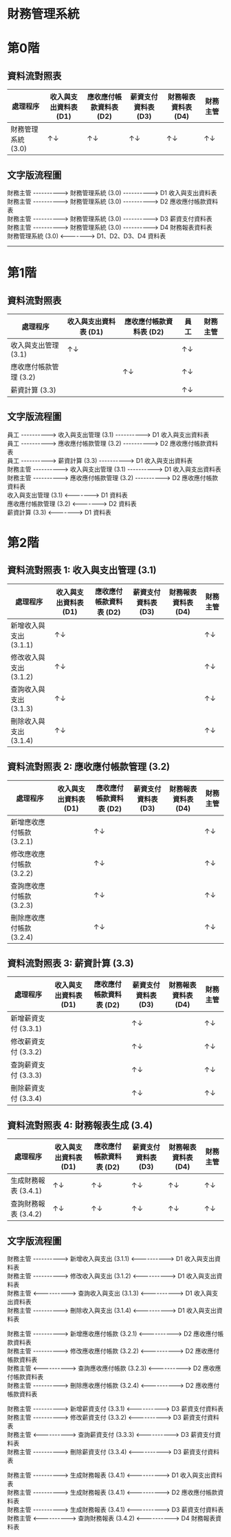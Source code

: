 # 財務管理系統

# 第0階

## 資料流對照表

| 處理程序             | 收入與支出資料表 (D1) | 應收應付帳款資料表 (D2) | 薪資支付資料表 (D3) | 財務報表資料表 (D4) | 財務主管 |
|---------------------|----------------------|-----------------------|-------------------|-------------------|--------|
| 財務管理系統 (3.0)    | ↑↓                   | ↑↓                    | ↑↓                | ↑↓                | ↑↓     |


## 文字版流程圖

財務主管 ----------> 財務管理系統 (3.0) ----------> D1 收入與支出資料表  
財務主管 ----------> 財務管理系統 (3.0) ----------> D2 應收應付帳款資料表  
財務主管 ----------> 財務管理系統 (3.0) ----------> D3 薪資支付資料表  
財務主管 ----------> 財務管理系統 (3.0) ----------> D4 財務報表資料表  
財務管理系統 (3.0) <-------> D1、D2、D3、D4 資料表

---

# 第1階

## 資料流對照表

| 處理程序               | 收入與支出資料表 (D1) | 應收應付帳款資料表 (D2) | 員工   | 財務主管 |
|------------------------|----------------------|-----------------------|--------|----------|
| 收入與支出管理 (3.1)   | ↑↓                   |                       | ↑↓     |          |
| 應收應付帳款管理 (3.2) |                      | ↑↓                    | ↑↓     |          |
| 薪資計算 (3.3)         |                      |                       | ↑↓     |          |


## 文字版流程圖

員工 ----------> 收入與支出管理 (3.1) ----------> D1 收入與支出資料表  
員工 ----------> 應收應付帳款管理 (3.2) ----------> D2 應收應付帳款資料表  
員工 ----------> 薪資計算 (3.3) ----------> D1 收入與支出資料表  
財務主管 ----------> 收入與支出管理 (3.1) ----------> D1 收入與支出資料表  
財務主管 ----------> 應收應付帳款管理 (3.2) ----------> D2 應收應付帳款資料表  
收入與支出管理 (3.1) <-------> D1 資料表  
應收應付帳款管理 (3.2) <-------> D2 資料表  
薪資計算 (3.3) <-------> D1 資料表

# 第2階

## 資料流對照表 1: 收入與支出管理 (3.1)

| 處理程序                 | 收入與支出資料表 (D1) | 應收應付帳款資料表 (D2) | 薪資支付資料表 (D3) | 財務報表資料表 (D4) | 財務主管 |
|--------------------------|----------------------|-----------------------|-------------------|-------------------|--------|
| 新增收入與支出 (3.1.1)   | ↑↓                   |                       |                   |                   | ↑↓     |
| 修改收入與支出 (3.1.2)   | ↑↓                   |                       |                   |                   | ↑↓     |
| 查詢收入與支出 (3.1.3)   | ↑↓                   |                       |                   |                   | ↑↓     |
| 刪除收入與支出 (3.1.4)   | ↑↓                   |                       |                   |                   | ↑↓     |


## 資料流對照表 2: 應收應付帳款管理 (3.2)

| 處理程序                    | 收入與支出資料表 (D1) | 應收應付帳款資料表 (D2) | 薪資支付資料表 (D3) | 財務報表資料表 (D4) | 財務主管 |
|-----------------------------|----------------------|-----------------------|-------------------|-------------------|--------|
| 新增應收應付帳款 (3.2.1)     |                      | ↑↓                    |                   |                   | ↑↓     |
| 修改應收應付帳款 (3.2.2)     |                      | ↑↓                    |                   |                   | ↑↓     |
| 查詢應收應付帳款 (3.2.3)     |                      | ↑↓                    |                   |                   | ↑↓     |
| 刪除應收應付帳款 (3.2.4)     |                      | ↑↓                    |                   |                   | ↑↓     |

## 資料流對照表 3: 薪資計算 (3.3)

| 處理程序               | 收入與支出資料表 (D1) | 應收應付帳款資料表 (D2) | 薪資支付資料表 (D3) | 財務報表資料表 (D4) | 財務主管 |
|------------------------|----------------------|-----------------------|-------------------|-------------------|--------|
| 新增薪資支付 (3.3.1)   |                      |                       | ↑↓                |                   | ↑↓     |
| 修改薪資支付 (3.3.2)   |                      |                       | ↑↓                |                   | ↑↓     |
| 查詢薪資支付 (3.3.3)   |                      |                       | ↑↓                |                   | ↑↓     |
| 刪除薪資支付 (3.3.4)   |                      |                       | ↑↓                |                   | ↑↓     |


## 資料流對照表 4: 財務報表生成 (3.4)

| 處理程序               | 收入與支出資料表 (D1) | 應收應付帳款資料表 (D2) | 薪資支付資料表 (D3) | 財務報表資料表 (D4) | 財務主管 |
|------------------------|----------------------|-----------------------|-------------------|-------------------|--------|
| 生成財務報表 (3.4.1)   | ↑↓                   | ↑↓                    | ↑↓                | ↑↓                | ↑↓     |
| 查詢財務報表 (3.4.2)   | ↑↓                   | ↑↓                    | ↑↓                | ↑↓                | ↑↓     |


## 文字版流程圖

財務主管 ----------> 新增收入與支出 (3.1.1) <----------> D1 收入與支出資料表  
財務主管 ----------> 修改收入與支出 (3.1.2) <----------> D1 收入與支出資料表  
財務主管 <----------> 查詢收入與支出 (3.1.3) <----------> D1 收入與支出資料表  
財務主管 ----------> 刪除收入與支出 (3.1.4) <----------> D1 收入與支出資料表  

財務主管 ----------> 新增應收應付帳款 (3.2.1) <----------> D2 應收應付帳款資料表  
財務主管 ----------> 修改應收應付帳款 (3.2.2) <----------> D2 應收應付帳款資料表  
財務主管 <----------> 查詢應收應付帳款 (3.2.3) <----------> D2 應收應付帳款資料表  
財務主管 ----------> 刪除應收應付帳款 (3.2.4) <----------> D2 應收應付帳款資料表  

財務主管 ----------> 新增薪資支付 (3.3.1) <----------> D3 薪資支付資料表  
財務主管 ----------> 修改薪資支付 (3.3.2) <----------> D3 薪資支付資料表  
財務主管 <----------> 查詢薪資支付 (3.3.3) <----------> D3 薪資支付資料表  
財務主管 ----------> 刪除薪資支付 (3.3.4) <----------> D3 薪資支付資料表  

財務主管 ----------> 生成財務報表 (3.4.1) <----------> D1 收入與支出資料表  
財務主管 ----------> 生成財務報表 (3.4.1) <----------> D2 應收應付帳款資料表  
財務主管 ----------> 生成財務報表 (3.4.1) <----------> D3 薪資支付資料表  
財務主管 <----------> 查詢財務報表 (3.4.2) <----------> D4 財務報表資料表  


